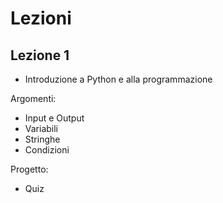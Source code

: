 # Lezioni

## Lezione 1

- Introduzione a Python e alla programmazione

Argomenti:
- Input e Output
- Variabili
- Stringhe
- Condizioni

Progetto:
- Quiz